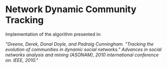 # Network Dynamic Community Tracking
Implementation of the algorithm presented in: 

*"Greene, Derek, Donal Doyle, and Padraig Cunningham. "Tracking the evolution of communities in dynamic social networks." Advances in social networks analysis and mining (ASONAM), 2010 international conference on. IEEE, 2010."*
